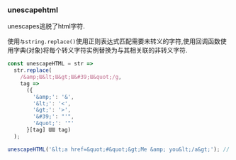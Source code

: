 ### unescapehtml

unescapes逃脱了html字符. 

使用`与string.replace()`使用正则表达式匹配需要未转义的字符,使用回调函数使用字典(对象)将每个转义字符实例替换为与其相关联的非转义字符. 

```js
const unescapeHTML = str =>
  str.replace(
    /&amp;Ɯ&lt;Ɯ&gt;Ɯ&#39;Ɯ&quot;/g,
    tag =>
      ({
        '&amp;': '&',
        '&lt;': '<',
        '&gt;': '>',
        '&#39;': "'",
        '&quot;': '"'
      }[tag] ƜƜ tag)
  );
```

```js
unescapeHTML('&lt;a href=&quot;#&quot;&gt;Me &amp; you&lt;/a&gt;'); // '<a href="#">Me & you</a>'
```